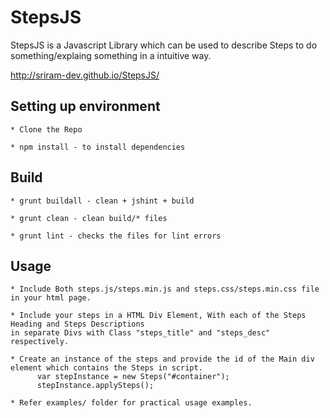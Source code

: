 StepsJS
========

StepsJS is a Javascript Library which can be used to describe Steps to do something/explaing something in a intuitive way.

http://sriram-dev.github.io/StepsJS/

Setting up environment
---------

    * Clone the Repo

    * npm install - to install dependencies
    

Build
---------
    * grunt buildall - clean + jshint + build

    * grunt clean - clean build/* files

    * grunt lint - checks the files for lint errors

Usage
--------

    * Include Both steps.js/steps.min.js and steps.css/steps.min.css file in your html page.
    
    * Include your steps in a HTML Div Element, With each of the Steps Heading and Steps Descriptions 
    in separate Divs with Class "steps_title" and "steps_desc" respectively. 
    
    * Create an instance of the steps and provide the id of the Main div element which contains the Steps in script. 
          var stepInstance = new Steps("#container");
          stepInstance.applySteps();
    
    * Refer examples/ folder for practical usage examples.
